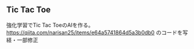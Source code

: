 ## Tic Tac Toe
 
強化学習でTic Tac ToeのAIを作る。
https://qiita.com/narisan25/items/e64a5741864d5a3b0db0 のコードを写経・一部修正
